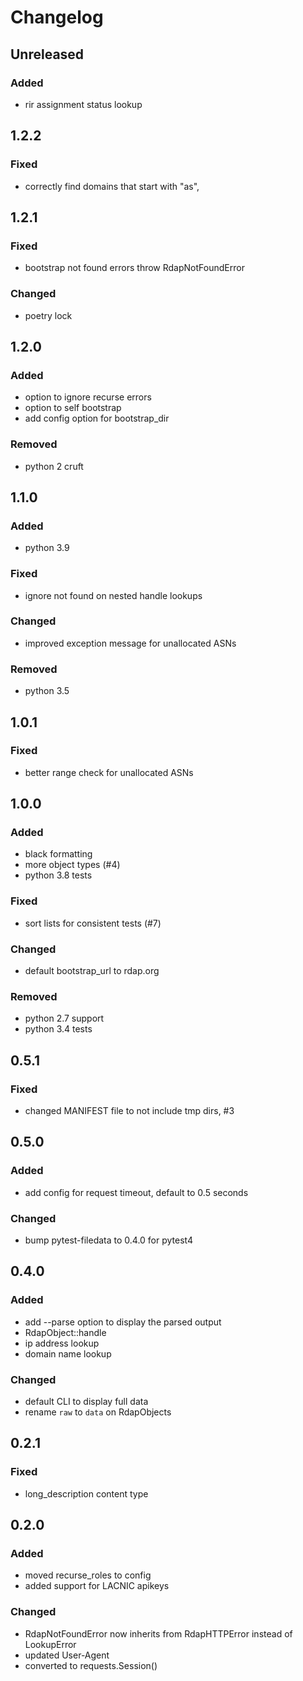 # Changelog


## Unreleased
### Added
- rir assignment status lookup


## 1.2.2
### Fixed
- correctly find domains that start with "as",


## 1.2.1
### Fixed
- bootstrap not found errors throw RdapNotFoundError
### Changed
- poetry lock


## 1.2.0
### Added
- option to ignore recurse errors
- option to self bootstrap
- add config option for bootstrap_dir
### Removed
- python 2 cruft


## 1.1.0
### Added
- python 3.9
### Fixed
- ignore not found on nested handle lookups
### Changed
- improved exception message for unallocated ASNs
### Removed
- python 3.5


## 1.0.1
### Fixed
- better range check for unallocated ASNs


## 1.0.0
### Added
- black formatting
- more object types (#4)
- python 3.8 tests
### Fixed
- sort lists for consistent tests (#7)
### Changed
- default bootstrap_url to rdap.org
### Removed
- python 2.7 support
- python 3.4 tests


## 0.5.1
### Fixed
- changed MANIFEST file to not include tmp dirs, #3


## 0.5.0
### Added
- add config for request timeout, default to 0.5 seconds
### Changed
- bump pytest-filedata to 0.4.0 for pytest4


## 0.4.0
### Added
- add --parse option to display the parsed output
- RdapObject::handle
- ip address lookup
- domain name lookup
### Changed
- default CLI to display full data
- rename `raw` to `data` on RdapObjects


## 0.2.1
### Fixed
- long_description content type


## 0.2.0
### Added
- moved recurse_roles to config
- added support for LACNIC apikeys
### Changed
- RdapNotFoundError now inherits from RdapHTTPError instead of LookupError
- updated User-Agent
- converted to requests.Session()